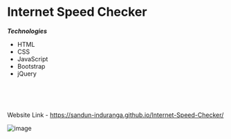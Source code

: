 # Internet Speed Checker

*********Technologies*********
<br>
* HTML
* CSS
* JavaScript
* Bootstrap
* jQuery
<br>
<br>
<br>

Website Link - https://sandun-induranga.github.io/Internet-Speed-Checker/

![image](https://user-images.githubusercontent.com/88975401/210199897-199ed1db-7133-4cec-b2a9-e335c8212ace.png)
